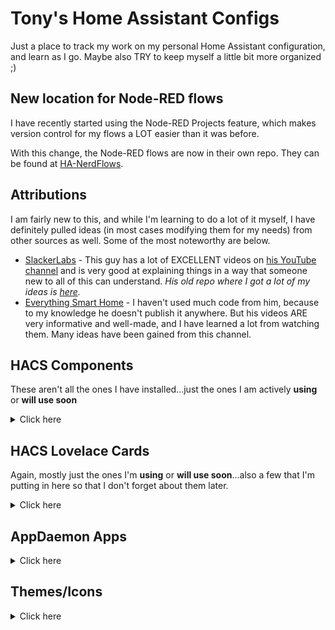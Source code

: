 # Tony's Home Assistant Configs

Just a place to track my work on my personal Home Assistant configuration, and learn as I go. Maybe also TRY to keep myself a little bit more organized ;)

## New location for Node-RED flows

I have recently started using the Node-RED Projects feature, which makes version control for my flows a LOT easier than it was before.

With this change, the Node-RED flows are now in their own repo. They can be found at [HA-NerdFlows](https://github.com/tm24fan8/HA-NerdFlows).

## Attributions

I am fairly new to this, and while I'm learning to do a lot of it myself, I have definitely pulled ideas (in most cases modifying them for my needs) from other sources as well. Some of the most noteworthy are below.

- [SlackerLabs](https://github.com/thejeffreystone/homeassistant-config) - This guy has a lot of EXCELLENT videos on [his YouTube channel](https://www.youtube.com/c/SlackerLabs) and is very good at explaining things in a way that someone new to all of this can understand. *His old repo where I got a lot of my ideas is [here](https://github.com/thejeffreystone/home-assistant-configuration).*
- [Everything Smart Home](https://www.youtube.com/c/EverythingSmartHome) - I haven't used much code from him, because to my knowledge he doesn't publish it anywhere. But his videos ARE very informative and well-made, and I have learned a lot from watching them. Many ideas have been gained from this channel.

## HACS Components

These aren't all the ones I have installed...just the ones I am actively **using** or **will use soon**

<details>
<summary>Click here</summary>

- [Adaptive Lighting](https://github.com/basnijholt/adaptive-lighting)
- [Alexa Media Player](https://github.com/custom-components/alexa_media_player)
- [Weatheralerts](https://github.com/custom-components/weatheralerts)
- [Spotcast](https://github.com/fondberg/spotcast)
- [iCloud3](https://github.com/gcobb321/icloud3)
- [Mail and Packages](https://github.com/moralmunky/Home-Assistant-Mail-And-Packages)
- [Scheduler](https://github.com/nielsfaber/scheduler-component)
- [Anniversaries](https://github.com/pinkywafer/Anniversaries)
- [Presence Simulation](https://github.com/slashback100/presence_simulation)
- [Node-RED Companion](https://github.com/zachowj/hass-node-red)
- [Holidays](https://github.com/bruxy70/Holidays)
- [Twitch Helix](https://github.com/Radioh/ha_twitch_helix)
- [Local Tuya](https://github.com/rospogrigio/localtuya)
- [Pirate Weather](https://github.com/alexander0042/pirate-weather-ha)
- [Holidays](https://github.com/bruxy70/Holidays)
- [Thermal Comfort](https://github.com/dolezsa/thermal_comfort)
- [HASS.Agent Notifier](https://github.com/LAB02-Research/HASS.Agent-Notifier)
- [HASS.Agent Media Player](https://github.com/LAB02-Research/HASS.Agent-MediaPlayer)
- [Music Assistant](https://github.com/music-assistant/hass-music-assistant)
- [Blitzortung Lightning Detector](https://github.com/mrk-its/homeassistant-blitzortung)
- [Midea Air Conditioning](https://github.com/mill1000/midea-ac-py)
- [WeatherAPI](https://github.com/iprak/weatherapi)
- [Browser Mod](https://github.com/thomasloven/hass-browser_mod)
- [Watchman](https://github.com/dummylabs/thewatchman)
- [HA Team Tracker](https://github.com/vasqued2/ha-teamtracker)
- [PyScript](https://github.com/custom-components/pyscript)
- [Hass Animated Scenes](https://github.com/chazzu/hass-animated-scenes)
- [Jokes](https://github.com/LaggAt/ha-jokes)
- [Google Photos](https://github.com/Daanoz/ha-google-photos)
- [Uptime Kuma](https://github.com/meichthys/uptime_kuma)
- [Jellyfin](https://github.com/koying/jellyfin_ha)
- [Sonoff LAN](https://github.com/AlexxIT/SonoffLAN)
- [Powercalc](https://github.com/bramstroker/homeassistant-powercalc)
- [Govee LAN Control](https://github.com/wez/govee-lan-hass)
- [Discord Game](https://github.com/LordBoos/discord_game)

</details>

## HACS Lovelace Cards

Again, mostly just the ones I'm **using** or **will use soon**...also a few that I'm putting in here so that I don't forget about them later.

<details>
<summary>Click here</summary>

- [Card Tools](https://github.com/thomasloven/lovelace-card-tools) (required for various other cards)
- [Layout Card](https://github.com/thomasloven/lovelace-layout-card)
- [Scheduler Card](https://github.com/nielsfaber/scheduler-card) (required for Scheduler component)
- [Horizon Card](https://github.com/rejuvenate/lovelace-horizon-card)
- [Lovelace Home Feed Card](https://github.com/gadgetchnnel/lovelace-home-feed-card)
- [Mini Graph Card](https://github.com/kalkih/mini-graph-card)
- [Battery State Card](https://github.com/maxwroc/battery-state-card)
- [Compass Card](https://github.com/tomvanswam/compass-card)
- [Flipdown Timer Card](https://github.com/pmongloid/flipdown-timer-card)
- [Atomic Calendar Revive](https://github.com/totaldebug/atomic-calendar-revive)
- [Plotly Graph Card](https://github.com/dbuezas/lovelace-plotly-graph-card)
- [Mushroom](https://github.com/piitaya/lovelace-mushroom)
- [Todoist Card](https://github.com/tm24fan8/todoist-card)
- [Apexcharts Card](https://github.com/RomRider/apexcharts-card)
- [Auto Entities Card](https://github.com/thomasloven/lovelace-auto-entities)
- [Header Cards](https://github.com/gadgetchnnel/lovelace-header-cards)
- [Plex Meets Home Assistant](https://github.com/JurajNyiri/PlexMeetsHomeAssistant)
- [Slider Button Card](https://github.com/custom-cards/slider-button-card)
- [Weather Radar Card](https://github.com/Makin-Things/weather-radar-card)
- [Platinum Weather Card](https://github.com/Makin-Things/platinum-weather-card) (Not currently in use, but VERY nicely done)
- [Stack In Card](https://github.com/custom-cards/stack-in-card)
- [Canary](https://github.com/jcwillox/lovelace-canary)
- [Paper Buttons Row](https://github.com/jcwillox/lovelace-paper-buttons-row)
- [State Switch](https://github.com/thomasloven/lovelace-state-switch)
- [Multiple Entity Row](https://github.com/benct/lovelace-multiple-entity-row)
- [Weather Card](https://github.com/bramkragten/weather-card)
- [Template Entity Row](https://github.com/thomasloven/lovelace-template-entity-row)
- [Config Template Card](https://github.com/iantrich/config-template-card)
- [Canvas Gauge Card](https://github.com/custom-cards/canvas-gauge-card)
- [Datetime Card](https://github.com/a-p-z/datetime-card)
- [Waze Travel Time](https://github.com/r-renato/ha-card-waze-travel-time)
- [Fold Entity Row](https://github.com/thomasloven/lovelace-fold-entity-row)
- [Slider Entity Row](https://github.com/thomasloven/lovelace-slider-entity-row)
- [Room Card](https://github.com/marcokreeft87/room-card)
- [Simple Thermostat Card](https://github.com/nervetattoo/simple-thermostat)
- [Clock Weather Card](https://github.com/pkissling/clock-weather-card)
- [Tabbed Card](https://github.com/kinghat/tabbed-card)
- [HA Team Tracker Card](https://github.com/vasqued2/ha-teamtracker-card)
- [Banner Card](https://github.com/nervetattoo/banner-card)
- [Lovelace Lock Card](https://github.com/CyrisXD/love-lock-card)
- [Card Templater](https://github.com/gadgetchnnel/lovelace-card-templater)
- [Energy Overview Card](https://github.com/Sese-Schneider/ha-energy-overview-card)
- [Button Card](https://github.com/custom-cards/button-card)
- [Number Box Card](https://github.com/htmltiger/numberbox-card)
- [Restriction Card](https://github.com/iantrich/restriction-card)
- [Timer Bar Card](https://github.com/rianadon/timer-bar-card)
- [Minimalistic Area Card](https://github.com/junalmeida/homeassistant-minimalistic-area-card)
- [Sankey Chart Card](https://github.com/MindFreeze/ha-sankey-chart)
- [Hourly Weather Card](https://github.com/decompil3d/lovelace-hourly-weather)
- [Formula One Card](https://github.com/marcokreeft87/formulaone-card)
- [UV Index Card](https://github.com/t1gr0u/uv-index-card)
- [Github Flexi Card](https://github.com/maxwroc/github-flexi-card)
- [Windrose Card](https://github.com/aukedejong/lovelace-windrose-card)
- [Swipe Card](https://github.com/bramkragten/swipe-card)
- [Meteoalarm Card](https://github.com/MrBartusek/MeteoalarmCard)
- [Bubble Card](https://github.com/Clooos/Bubble-Card)
- [Weather Chart Card](https://github.com/mlamberts78/weather-chart-card)
- [Twitch Followed Live Streams Card](https://github.com/stefmde/HomeAssistant-TwitchFollowedLiveStreamsCard)
- [Comfortable Environment Card](https://github.com/argaar/comfortable-environment-card)

</details>

## AppDaemon Apps

<details>
<summary>Click here</summary>

- [Lightwand](https://github.com/Pythm/ad-Lightwand)

</details>

## Themes/Icons

<details>
<summary>Click here</summary>

- [Noctis](https://github.com/tm24fan8/noctis) - *edited for my specific needs*
- [Hass Hue Icons](https://github.com/arallsopp/hass-hue-icons)
- [Thermal Comfort Icons](https://github.com/rautesamtr/thermal_comfort_icons)
- [BHA Icon Pack](https://github.com/hulkhaugen/hass-bha-icons)
- [Custom Icons Library](https://github.com/Mariusthvdb/custom-icons)
- [FontAwesome](https://github.com/thomasloven/hass-fontawesome)

</details>
